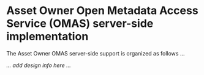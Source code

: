 <!-- SPDX-License-Identifier: Apache-2.0 -->

# Asset Owner Open Metadata Access Service (OMAS) server-side implementation

The Asset Owner OMAS server-side support is organized as follows ...

_... add design info here ..._
